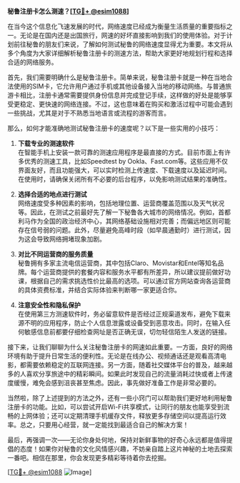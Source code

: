 **秘鲁注册卡怎么测速？[[TG💪+ @esim1088](https://t.me/s/esim1088)]**

在当今这个信息化飞速发展的时代，网络速度已经成为衡量生活质量的重要指标之一。无论是在国内还是出国旅行，网速的好坏直接影响到我们的使用体验。对于计划前往秘鲁的朋友们来说，了解如何测试秘鲁的网络速度显得尤为重要。本文将从多个角度为大家详细解析秘鲁注册卡的测速方法，帮助大家更好地规划行程和选择合适的网络服务。

首先，我们需要明确什么是秘鲁注册卡。简单来说，秘鲁注册卡就是一种在当地合法使用的SIM卡，它允许用户通过手机或其他设备接入当地的移动网络。与普通旅游卡相比，注册卡通常需要提供身份信息并完成登记手续，这样做的好处是能够享受更稳定、更快速的网络连接。不过，这也意味着在购买和激活过程中可能会遇到一些挑战，尤其是对于不熟悉当地语言或流程的游客而言。

那么，如何才能准确地测试秘鲁注册卡的速度呢？以下是一些实用的小技巧：

1. **下载专业的测速软件**  
   在智能手机上安装一款可靠的测速应用程序是最直接的方式。目前市面上有许多优秀的测速工具，比如Speedtest by Ookla、Fast.com等。这些应用不仅界面友好，而且功能强大，可以实时检测上传速度、下载速度以及延迟时间。在使用时，请确保关闭所有不必要的后台程序，以免影响测试结果的准确性。

2. **选择合适的地点进行测试**  
   网络速度受多种因素的影响，包括地理位置、运营商覆盖范围以及天气状况等。因此，在测试之前最好先了解一下秘鲁各大城市的网络情况。例如，首都利马作为全国的政治经济中心，其网络基础设施相对完善；而偏远地区则可能存在信号弱的问题。此外，尽量避免高峰时段（如早晨通勤时）进行测试，因为这会导致网络拥堵现象加剧。

3. **对比不同运营商的服务质量**  
   秘鲁拥有多家主流电信运营商，其中包括Claro、Movistar和Entel等知名品牌。每个运营商提供的套餐内容和服务水平都有所差异，所以建议提前做好功课，根据自己的需求挑选性价比最高的选项。可以通过官方网站查询各运营商的具体资费标准，并结合实际体验来判断哪一家更适合你。

4. **注意安全性和隐私保护**  
   在使用第三方测速软件时，务必留意软件是否经过正规渠道发布，避免下载来源不明的应用程序，防止个人信息泄露或设备受到恶意攻击。同时，在输入任何敏感信息前都要仔细检查网址是否正确无误，切勿轻信陌生人发送的链接。

接下来，让我们聊聊为什么关注秘鲁注册卡的网速如此重要。一方面，良好的网络环境有助于提升日常生活的便利性。无论是在线办公、视频通话还是观看高清电影，都需要依赖稳定的互联网连接。另一方面，随着社交媒体平台的普及，越来越多的人喜欢分享旅途中的精彩瞬间。如果此时发现自己的流量消耗过快或者上传速度缓慢，难免会感到沮丧甚至焦虑。因此，事先做好准备工作是非常必要的。

当然啦，除了上述提到的方法之外，还有一些小窍门可以帮助我们更好地利用秘鲁注册卡的功能。比如，可以尝试开启Wi-Fi共享模式，让同行的朋友也能享受到流畅的上网体验；还可以定期清理手机缓存文件，释放更多存储空间以提高运行效率。总之，只要用心经营，就一定能找到最适合自己的解决方案！

最后，再强调一次——无论你身处何地，保持对新鲜事物的好奇心永远都是值得提倡的态度！如果你对秘鲁的文化风情感兴趣，不妨亲自踏上这片神秘的土地去探索一番吧。相信在那里，你会发现更多精彩等待着你去挖掘。

[[TG💪+ @esim1088](https://t.me/s/esim1088) ![Image](https://i.postimg.cc/4NQfJmqS/Snipaste-2025-05-13-00-14-12.png)]